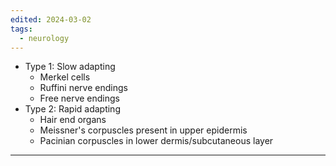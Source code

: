 ```yaml
---
edited: 2024-03-02
tags:
  - neurology
---
```

- Type 1: Slow adapting
	- Merkel cells
	- Ruffini nerve endings
	- Free nerve endings
- Type 2: Rapid adapting
	- Hair end organs
	- Meissner's corpuscles present in upper epidermis
	- Pacinian corpuscles in lower dermis/subcutaneous layer

---
